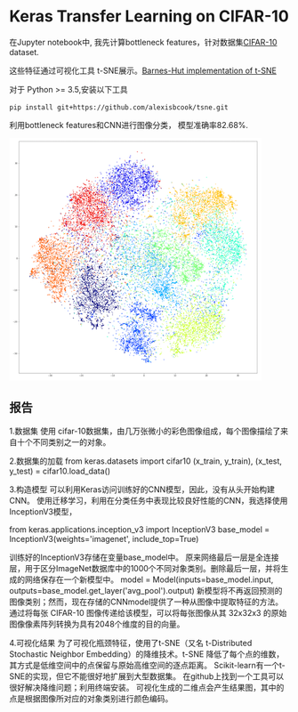 [//]: # (Image References)

[image1]: ./images/tsne.png "t-SNE"

# Keras Transfer Learning on CIFAR-10

在Jupyter notebook中, 我先计算bottleneck features，针对数据集[CIFAR-10](https://www.cs.toronto.edu/~kriz/cifar.html) dataset.

这些特征通过可视化工具 t-SNE展示。[Barnes-Hut implementation of t-SNE](http://lvdmaaten.github.io/tsne/)

对于 Python >= 3.5,安装以下工具

```
pip install git+https://github.com/alexisbcook/tsne.git
```
 利用bottleneck features和CNN进行图像分类， 模型准确率82.68%.

![t-SNE][image1]

## 报告
1.数据集 使用 cifar-10数据集，由几万张微小的彩色图像组成，每个图像描绘了来自十个不同类别之一的对象。

2.数据集的加载 
from keras.datasets import cifar10 
(x_train, y_train), (x_test, y_test) = cifar10.load_data()

3.构造模型 
可以利用Keras访问训练好的CNN模型，因此，没有从头开始构建CNN。
使用迁移学习，利用在分类任务中表现比较良好性能的CNN，我选择使用InceptionV3模型，

from keras.applications.inception_v3 import InceptionV3
base_model = InceptionV3(weights='imagenet', include_top=True)

训练好的InceptionV3存储在变量base_model中。
原来网络最后一层是全连接层，用于区分ImageNet数据库中的1000个不同对象类别。删除最后一层，并将生成的网络保存在一个新模型中。
model = Model(inputs=base_model.input, outputs=base_model.get_layer('avg_pool').output) 
新模型将不再返回预测的图像类别；然而，现在存储的CNNmodel提供了一种从图像中提取特征的方法。通过将每张 CIFAR-10 图像传递给该模型，可以将每张图像从其 32x32x3 的原始图像像素阵列转换为具有2048个维度的目的向量。

4.可视化结果 为了可视化瓶颈特征，使用了t-SNE（又名 t-Distributed Stochastic Neighbor Embedding）的降维技术。t-SNE 降低了每个点的维数，其方式是低维空间中的点保留与原始高维空间的逐点距离。
Scikit-learn有一个t-SNE的实现，但它不能很好地扩展到大型数据集。 
在github上找到一个工具可以很好解决降维问题；利用终端安装。 可视化生成的二维点会产生结果图，其中的点是根据图像所对应的对象类别进行颜色编码。

